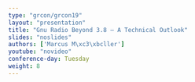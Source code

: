 ```yaml
---
type: "grcon/grcon19"
layout: "presentation"
title: "Gnu Radio Beyond 3.8 – A Technical Outlook"
slides: "noslides"
authors: ['Marcus M\xc3\xbcller']
youtube: "novideo"
conference-day: Tuesday
weight: 8
---
```

